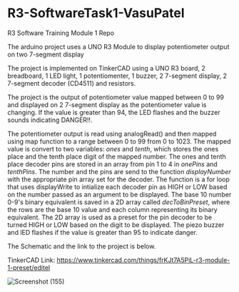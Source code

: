 # R3-SoftwareTask1-VasuPatel
R3 Software Training Module 1 Repo

The arduino project uses a UNO R3 Module to display potentiometer output on two 7-segment display

The project is implemented on TinkerCAD using a UNO R3 board, 2 breadboard, 1 LED light, 1 potentiomenter, 1 buzzer, 2 7-segment display, 2 7-segment decoder (CD4511) and resistors.

The project is the output of potentiometer value mapped between 0 to 99 and displayed on 2 7-segment display as the potentiometer value is changing. If the value is greater than 94, the LED flashes and the buzzer sounds indicating DANGER!!.

The potentiometer output is read using analogRead() and then mapped using map function to a range between 0 to 99 from 0 to 1023. The mapped value is convert to two variables: *ones* and *tenth*, which stores the ones place and the tenth place digit of the mapped number. The ones and tenth place decoder pins are stored in an array from pin 1 to 4 in *onePins* and *tenthPins*. The number and the pins  are send to the function *displayNumber* with the appropriate pin array set for the decoder. The function is a for loop that uses displayWrite to intialize each decoder pin as HIGH or LOW based on the number passed as an argument to be displayed. The base 10 number 0-9's binary equivalent is saved in a 2D array called *decToBinPreset*, where the rows are the base 10 value and each column representing its binary equivalent. The 2D array is used as a preset for the pin decoder to be turned HIGH or LOW based on the digit to be displayed. The piezo buzzer and lED flashes if the value is greater than 95 to indicate danger. 

The Schematic and the link to the project is below. 

TinkerCAD Link: https://www.tinkercad.com/things/frKJt7A5PiL-r3-module-1-preset/editel

![Screenshot (155)](https://user-images.githubusercontent.com/83378929/136640988-74e58b91-d93a-4c3a-96e5-9ef0b865acac.png)
